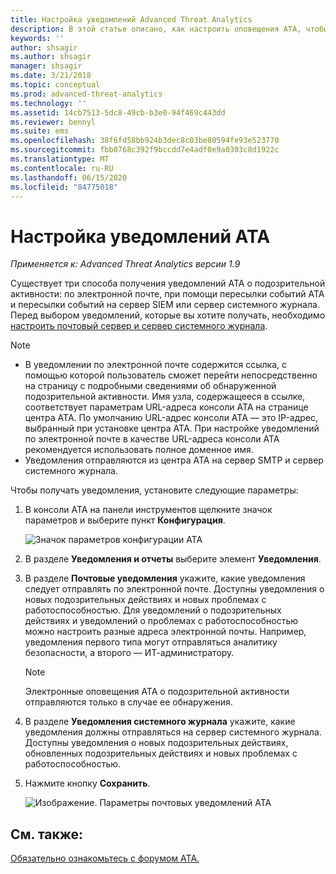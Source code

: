 ```yaml
---
title: Настройка уведомлений Advanced Threat Analytics
description: В этой статье описано, как настроить оповещения ATA, чтобы получать уведомления при обнаружении подозрительных действий.
keywords: ''
author: shsagir
ms.author: shsagir
manager: shsagir
ms.date: 3/21/2018
ms.topic: conceptual
ms.prod: advanced-threat-analytics
ms.technology: ''
ms.assetid: 14cb7513-5dc8-49cb-b3e0-94f469c443dd
ms.reviewer: bennyl
ms.suite: ems
ms.openlocfilehash: 38f6fd58bb924b3dec8c03be80594fe93e523770
ms.sourcegitcommit: fbb0768c392f9bccdd7e4adf0e9a0303c8d1922c
ms.translationtype: MT
ms.contentlocale: ru-RU
ms.lasthandoff: 06/15/2020
ms.locfileid: "84775018"
---
```

# <a name="set-ata-notifications"></a>Настройка уведомлений ATA

*Применяется к: Advanced Threat Analytics версии 1.9*

Существует три способа получения уведомлений ATA о подозрительной активности: по электронной почте, при помощи пересылки событий ATA и пересылки событий на сервер SIEM или сервер системного журнала. Перед выбором уведомлений, которые вы хотите получать, необходимо [настроить почтовый сервер и сервер системного журнала](setting-syslog-email-server-settings.md).

> [!NOTE]
> -   В уведомлении по электронной почте содержится ссылка, с помощью которой пользователь сможет перейти непосредственно на страницу с подробными сведениями об обнаруженной подозрительной активности. Имя узла, содержащееся в ссылке, соответствует параметрам URL-адреса консоли ATA на странице центра ATA. По умолчанию URL-адрес консоли ATA — это IP-адрес, выбранный при установке центра ATA. При настройке уведомлений по электронной почте в качестве URL-адреса консоли ATA рекомендуется использовать полное доменное имя.
> -   Уведомления отправляются из центра ATA на сервер SMTP и сервер системного журнала.


Чтобы получать уведомления, установите следующие параметры:


1. В консоли ATA на панели инструментов щелкните значок параметров и выберите пункт **Конфигурация**.
    
    ![Значок параметров конфигурации ATA](media/ATA-config-icon.png)
    
1. В разделе **Уведомления и отчеты** выберите элемент **Уведомления**.
1. В разделе **Почтовые уведомления** укажите, какие уведомления следует отправлять по электронной почте. Доступны уведомления о новых подозрительных действиях и новых проблемах с работоспособностью. Для уведомлений о подозрительных действиях и уведомлений о проблемах с работоспособностью можно настроить разные адреса электронной почты. Например, уведомления первого типа могут отправляться аналитику безопасности, а второго — ИТ-администратору.
    
    > [!NOTE]
    > Электронные оповещения ATA о подозрительной активности отправляются только в случае ее обнаружения.

1. В разделе **Уведомления системного журнала** укажите, какие уведомления должны отправляться на сервер системного журнала. Доступны уведомления о новых подозрительных действиях, обновленных подозрительных действиях и новых проблемах с работоспособностью.
1. Нажмите кнопку **Сохранить**.
    
    ![Изображение. Параметры почтовых уведомлений ATA](media/ata-mail-notification-settings.png)




## <a name="see-also"></a>См. также:
[Обязательно ознакомьтесь с форумом ATA.](https://social.technet.microsoft.com/Forums/security/home?forum=mata)
